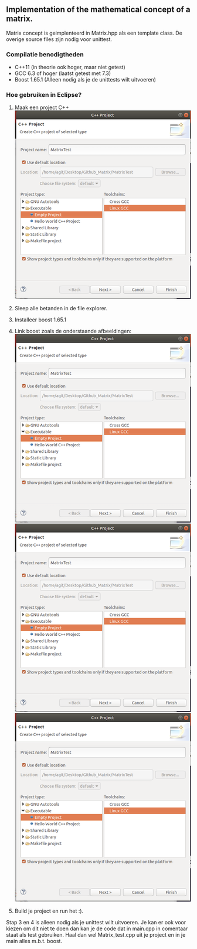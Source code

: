 Implementation of the mathematical concept of a matrix.
----------------
Matrix concept is geimplenteerd in Matrix.hpp als een template class. De overige source files zijn nodig voor unittest. 

### Compilatie benodigtheden ###
- C++11 (in theorie ook hoger, maar niet getest)
- GCC 6.3 of hoger (laatst getest met 7.3)
- Boost 1.65.1 (Alleen nodig als je de unittests wilt uitvoeren)

### Hoe gebruiken in Eclipse? ###

1. Maak een project C++
 ![Afb1](Afb1.png?raw=true "Project aanmaken")
2. Sleep alle betanden in de file explorer.
3. Installeer boost 1.65.1 
4. Link boost zoals de onderstaande afbeeldingen:
![Afb2](Afb1.png?raw=true "Include 1")
![Afb3](Afb1.png?raw=true "Include 2")
![Afb4](Afb1.png?raw=true "Include 3")

5. Build je project en run het :).


Stap 3 en 4 is alleen nodig als je unittest wilt uitvoeren. Je kan er ook voor kiezen om dit niet te doen dan kan je de code dat in main.cpp in comentaar staat als test gebruiken. Haal dan wel Matrix_test.cpp uit je project en in je main alles m.b.t. boost.


